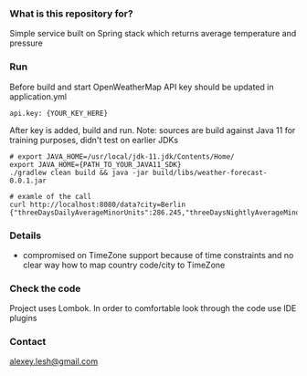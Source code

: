 ### What is this repository for? ###
Simple service built on Spring stack which returns average temperature and pressure 

### Run ###
Before build and start OpenWeatherMap API key should be updated in application.yml
````
api.key: {YOUR_KEY_HERE}
````
After key is added, build and run.
Note: sources are build against Java 11 for training purposes, didn't test on earlier JDKs
````
# export JAVA_HOME=/usr/local/jdk-11.jdk/Contents/Home/
export JAVA_HOME={PATH_TO_YOUR_JAVA11_SDK}
./gradlew clean build && java -jar build/libs/weather-forecast-0.0.1.jar

# examle of the call
curl http://localhost:8080/data?city=Berlin
{"threeDaysDailyAverageMinorUnits":286.245,"threeDaysNightlyAverageMinorUnits":282.7031111111111,"threeDaysPressureAverageMinorUnits":1035.7609523809524}
````

### Details ###

* compromised on TimeZone support because of time constraints and no clear way how to map country code/city to TimeZone


### Check the code ###

Project uses Lombok.
In order to comfortable look through the code use IDE plugins  

### Contact ###

alexey.lesh@gmail.com
